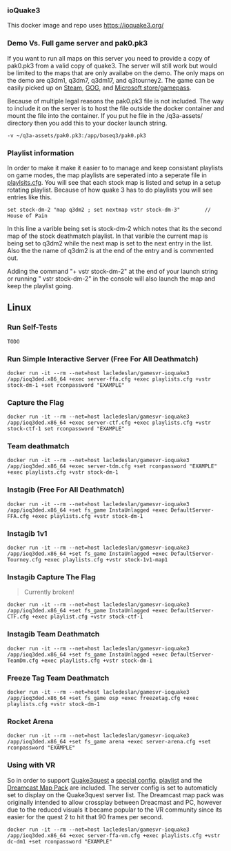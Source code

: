 ### ioQuake3

This docker image and repo uses https://ioquake3.org/


### Demo Vs. Full game server and pak0.pk3

If you want to run all maps on this server you need to provide a copy of pak0.pk3 from a valid copy of quake3. The server will still work but would be limited to the maps that are only availabe on the demo. The only maps on the demo are q3dm1, q3dm7, q3dm17, and q3tourney2.  The game can be easily picked up on [Steam](https://store.steampowered.com/app/2200/Quake_III_Arena/), [GOG](https://www.gog.com/game/quake_iii_arena), and [Microsoft store/gamepass](https://www.xbox.com/en-us/games/store/quake-iii-arena/9nwnls28zg37). 

Because of multiple legal reasons the pak0.pk3 file is not included. The way to include it on the server is to host the file outside the docker container and mount the file into the container. If you put he file in the /q3a-assets/ directory then you add this to your docker launch string.

```
-v ~/q3a-assets/pak0.pk3:/app/baseq3/pak0.pk3
```

### Playlist information

In order to make it make it easier to to manage and keep consistant playlists on game modes, the map playlists are seperated into a seperate file in [playlsits.cfg](https://github.com/LacledesLAN/gamesvr-ioquake3/blob/main/dist/app/baseq3/playlists.cfg).  You will see that each stock map is listed and setup in a setup rotating playlist. Because of how  quake 3 has to do playlists you will see entries like this.
```
set stock-dm-2 "map q3dm2 ; set nextmap vstr stock-dm-3"        // House of Pain
```

In this line a varible being set is  stock-dm-2 which notes that its the second map of the stock deathmatch playlist. In that varible the current map is being set to q3dm2 while the next map is set to the next entry in the list.  Also the the name of q3dm2 is at the end of the entry and is commented out.

Adding the command "+ vstr stock-dm-2" at the end of your launch string or running " vstr stock-dm-2" in the console will also launch the map and keep the playlist going. 


## Linux

### Run Self-Tests

```shell
TODO
```

### Run Simple Interactive Server (Free For All Deathmatch)

```shell
docker run -it --rm --net=host lacledeslan/gamesvr-ioquake3 /app/ioq3ded.x86_64 +exec server-ffa.cfg +exec playlists.cfg +vstr stock-dm-1 +set rconpassword "EXAMPLE"
```

### Capture the Flag

```shell
docker run -it --rm --net=host lacledeslan/gamesvr-ioquake3 /app/ioq3ded.x86_64 +exec server-ctf.cfg +exec playlists.cfg +vstr stock-ctf-1 set rconpassword "EXAMPLE"
```

### Team deathmatch

```shell
docker run -it --rm --net=host lacledeslan/gamesvr-ioquake3 /app/ioq3ded.x86_64 +exec server-tdm.cfg +set rconpassword "EXAMPLE" +exec playlists.cfg +vstr stock-dm-1
```

### Instagib (Free For All Deathmatch)

```shell
docker run -it --rm --net=host lacledeslan/gamesvr-ioquake3 /app/ioq3ded.x86_64 +set fs_game InstaUnlagged +exec DefaultServer-FFA.cfg +exec playlists.cfg +vstr stock-dm-1
```

### Instagib 1v1

```shell
docker run -it --rm --net=host lacledeslan/gamesvr-ioquake3 /app/ioq3ded.x86_64 +set fs_game InstaUnlagged +exec DefaultServer-Tourney.cfg +exec playlists.cfg +vstr stock-1v1-map1
```

### Instagib Capture The Flag

> Currently broken!

```shell
docker run -it --rm --net=host lacledeslan/gamesvr-ioquake3 /app/ioq3ded.x86_64 +set fs_game InstaUnlagged +exec DefaultServer-CTF.cfg +exec playlist.cfg +vstr stock-ctf-1
```

### Instagib Team Deathmatch

```shell
docker run -it --rm --net=host lacledeslan/gamesvr-ioquake3 /app/ioq3ded.x86_64 +set fs_game InstaUnlagged +exec DefaultServer-TeamDm.cfg +exec playlists.cfg +vstr stock-dm-1
```

### Freeze Tag Team Deathmatch

```shell
docker run -it --rm --net=host lacledeslan/gamesvr-ioquake3 /app/ioq3ded.x86_64 +set fs_game osp +exec freezetag.cfg +exec playlists.cfg +vstr stock-dm-1
```

### Rocket Arena

```shell
docker run -it --rm --net=host lacledeslan/gamesvr-ioquake3 /app/ioq3ded.x86_64 +set fs_game arena +exec server-arena.cfg +set rconpassword "EXAMPLE"
```

### Using with VR

So in order to support [Quake3quest](http://quake3.quakevr.com/) a [special config](https://github.com/LacledesLAN/gamesvr-ioquake3/blob/main/dist/app/baseq3/server-VR-DM.cfg), [playlist](https://github.com/LacledesLAN/gamesvr-ioquake3/blob/main/dist/app/baseq3/playlists.cfg#L43) and the [Dreamcast Map Pack](https://www.moddb.com/games/quake-iii-arena/addons/dreamcast-map-pack2) are included. The server config is set to automaticly set to display on the Quake3quest server list. The Dreamcast map pack was originally intended to allow crossplay between Dreacmast and PC, however due to the reduced visuals it became popular to the VR community since its easier for the quest 2 to hit that 90 frames per second. 

```shell
docker run -it --rm --net=host lacledeslan/gamesvr-ioquake3 /app/ioq3ded.x86_64 +exec server-ffa-vm.cfg +exec playlists.cfg +vstr dc-dm1 +set rconpassword "EXAMPLE"
```



